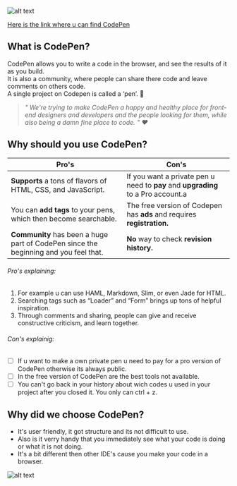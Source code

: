 ![alt text](download.png)

[Here is the link where u can find CodePen](https://codepen.io/)

## What is CodePen? 

CodePen allows you to write a code in the browser, and see the results of it as you build.  
It is also a community, where people can share there code and leave comments on others code.  
A single project on Codepen is called a ‘pen’. :memo:

> *" We're trying to make CodePen a happy and healthy place for front-end designers and developers and the people looking for  them, while also being a damn fine place to code. " :heart:*

## Why should you use CodePen?

Pro's | Con's 
--- | --- 
 **Supports** a tons of flavors of HTML, CSS, and JavaScript. |  If you want a private pen u need to **pay** and **upgrading** to a Pro account.a
 You can **add tags** to your pens, which then become searchable. | The free version of Codepen has **ads** and requires **registration.**
 **Community** has been a huge part of CodePen since the beginning and you feel that. | **No** way to check **revision history.**

###### Pro's explaining:
1. For example u can use HAML, Markdown, Slim, or even Jade for HTML.
2. Searching tags such as “Loader” and “Form” brings up tons of helpful inspiration. 
3. Through comments and sharing, people can give and receive constructive criticism, and learn together.

###### Con's explainig:

- [ ]  If u want to make a own private pen u need to pay for a pro version of CodePen otherwise its always public.
- [ ]  In the free version of CodePen are the best tools not available.
- [ ]  You can't go back in your history about wich codes u used in your project after you closed it. You only can ctrl + z.

## Why did we choose CodePen?

* It's user friendly, it got structure and its not difficult to use. 
* Also is it verry handy that you immediately see what your code is doing or what it is not doing. 
* It's a bit different then other IDE's cause you make your code in a browser. 

![alt text](codepen.jpg)
